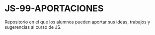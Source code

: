 # JS-99-APORTACIONES
Repositorio en el que los alumnos pueden aportar sus ideas, trabajos y sugerencias al curso de JS.
